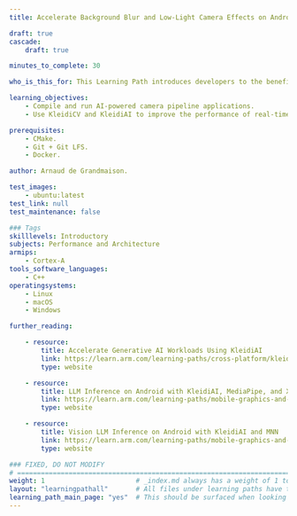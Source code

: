 ```yaml
---
title: Accelerate Background Blur and Low-Light Camera Effects on Android

draft: true
cascade:
    draft: true

minutes_to_complete: 30

who_is_this_for: This Learning Path introduces developers to the benefits of optimizing the performance of camera pipelines using KleidiAI and KleidiCV.

learning_objectives:
    - Compile and run AI-powered camera pipeline applications.
    - Use KleidiCV and KleidiAI to improve the performance of real-time camera pipelines.

prerequisites:
    - CMake.
    - Git + Git LFS.
    - Docker.

author: Arnaud de Grandmaison.

test_images:
    - ubuntu:latest
test_link: null
test_maintenance: false

### Tags
skilllevels: Introductory
subjects: Performance and Architecture
armips:
    - Cortex-A
tools_software_languages:
    - C++
operatingsystems:
    - Linux
    - macOS
    - Windows

further_reading:

    - resource:
        title: Accelerate Generative AI Workloads Using KleidiAI
        link: https://learn.arm.com/learning-paths/cross-platform/kleidiai-explainer
        type: website

    - resource:
        title: LLM Inference on Android with KleidiAI, MediaPipe, and XNNPACK
        link: https://learn.arm.com/learning-paths/mobile-graphics-and-gaming/kleidiai-on-android-with-mediapipe-and-xnnpack/
        type: website

    - resource:
        title: Vision LLM Inference on Android with KleidiAI and MNN
        link: https://learn.arm.com/learning-paths/mobile-graphics-and-gaming/vision-llm-inference-on-android-with-kleidiai-and-mnn/
        type: website

### FIXED, DO NOT MODIFY
# ================================================================================
weight: 1                       # _index.md always has a weight of 1 to order correctly
layout: "learningpathall"       # All files under learning paths have this same wrapper
learning_path_main_page: "yes"  # This should be surfaced when looking for related content. Only set for _index.md of learning path content.
---
```

